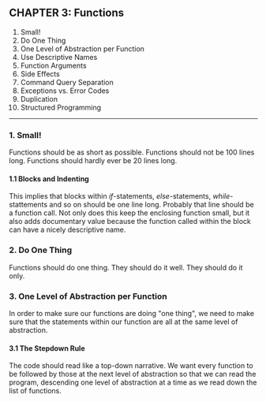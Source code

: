 ## CHAPTER 3: Functions

1. Small!
2. Do One Thing
3. One Level of Abstraction per Function
4. Use Descriptive Names
5. Function Arguments
6. Side Effects
7. Command Query Separation
8. Exceptions vs. Error Codes
9. Duplication
10. Structured Programming

---

### 1. Small!

Functions should be as short as possible. Functions should not be 100 lines long. Functions should 
hardly ever be 20 lines long. 

#### 1.1 Blocks and Indenting

This implies that blocks within *if*-statements, *else*-statements, *while*-stattements and so on should be
one line long. Probably that line should be a function call. Not only does this keep the enclosing function 
small, but it also adds documentary value because the function called within the block can have a nicely descriptive
name.

### 2. Do One Thing

Functions should do one thing. They should do it well. They should do it only.

### 3. One Level of Abstraction per Function

In order to make sure our functions are doing "one thing", we need to make sure that the statements within our
function are all at the same level of abstraction.

#### 3.1 The Stepdown Rule

The code should read like a top-down narrative. We want every function to be followed by those at the next level
of abstraction so that we can read the program, descending one level of abstraction at a time as we read down
the list of functions.